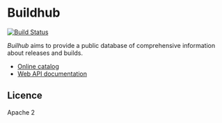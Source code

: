# Buildhub

[![Build Status](https://travis-ci.org/mozilla-services/buildhub.svg?branch=master)](https://travis-ci.org/mozilla-services/buildhub)

*Builhub* aims to provide a public database of comprehensive information about releases and builds.

* [Online catalog](https://mozilla-services.github.io/buildhub/)
* [Web API documentation](https://buildhub.readthedocs.io)

## Licence

Apache 2
